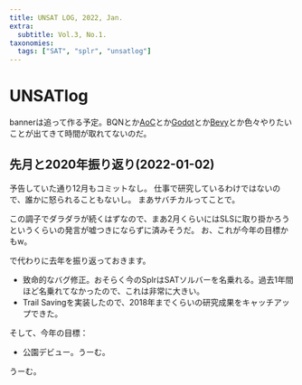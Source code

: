 ```yaml
---
title: UNSAT LOG, 2022, Jan.
extra:
  subtitle: Vol.3, No.1.
taxonomies:
  tags: ["SAT", "splr", "unsatlog"]
---
```

# UNSATlog

bannerは追って作る予定。BQNとか[AoC](https://github.com/shnarazk/advent-of-code)とか[Godot](https://github.com/shnarazk/hal2022)とか[Bevy](https://github.com/shnarazk/rg-001)とか色々やりたいことが出てきて時間が取れてないのだ。

## 先月と2020年振り返り(2022-01-02)

予告していた通り12月もコミットなし。
仕事で研究しているわけではないので、誰かに怒られることもないし。
まあサバチカルってことで。

この調子でダラダラが続くはずなので、まあ2月くらいにはSLSに取り掛かろうというくらいの発言が嘘つきにならずに済みそうだ。
お、これが今年の目標かもw。

で代わりに去年を振り返っておきます。

- 致命的なバグ修正。おそらく今のSplrはSATソルバーを名乗れる。過去1年間ほど名乗れてなかったので、これは非常に大きい。
- Trail Savingを実装したので、2018年までくらいの研究成果をキャッチアップできた。

そして、今年の目標：

- 公園デビュー。うーむ。

うーむ。
